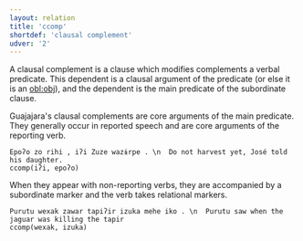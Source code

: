 ```yaml
---
layout: relation
title: 'ccomp'
shortdef: 'clausal complement'
udver: '2'
---
```


A clausal complement is a clause which modifies complements a verbal predicate. This dependent is a clausal argument of the predicate (or else it is an [obl:obj](https://github.com/UniversalDependencies/docs/blob/pages-source/_gub/dep/obl-obj.md)), and the dependent is the main predicate of the subordinate clause.

Guajajara's clausal complements are core arguments of the main predicate. They generally occur in reported speech and are core arguments of the reporting verb.

~~~ sdparse
Epoʔo zo rihi , iʔi Zuze wazɨrpe . \n  Do not harvest yet, José told his daughter.
ccomp(iʔi, epoʔo)
~~~

When they appear with non-reporting verbs, they are accompanied by a subordinate marker and the verb takes relational markers.

~~~ sdparse
Purutu wexak zawar tapiʔir izuka mehe iko . \n  Purutu saw when the jaguar was killing the tapir
ccomp(wexak, izuka)
~~~


<!-- Interlanguage links updated Po lis 14 15:35:14 CET 2022 -->
